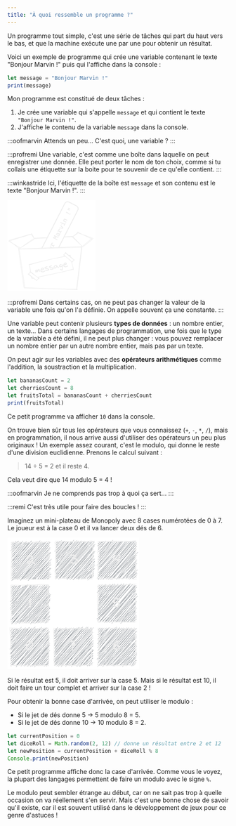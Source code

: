 ```yaml
---
title: "À quoi ressemble un programme ?"
---
```


Un programme tout simple, c'est une série de tâches qui part du haut vers le bas, et que la machine exécute une par une pour obtenir un résultat.

Voici un exemple de programme qui crée une variable contenant le texte "Bonjour Marvin !" puis qui l'affiche dans la console :

```ts
let message = "Bonjour Marvin !"
print(message)
```

Mon programme est constitué de deux tâches :

1. Je crée une variable qui s'appelle `message` et qui contient le texte `"Bonjour Marvin !"`.
2. J'affiche le contenu de la variable `message` dans la console.

:::oofmarvin
Attends un peu... C'est quoi, une variable ?
:::

:::profremi
Une variable, c'est comme une boîte dans laquelle on peut enregistrer une donnée. Elle peut porter le nom de ton choix, comme si tu collais une étiquette sur la boite pour te souvenir de ce qu'elle contient.
:::

:::winkastride
Ici, l'étiquette de la boîte est `message` et son contenu est le texte "Bonjour Marvin !".
:::

![Dessin d'un boîte avec une étiquette "message"](./variable.png)

:::profremi
Dans certains cas, on ne peut pas changer la valeur de la variable une fois qu'on l'a définie. On appelle souvent ça une constante.
:::

Une variable peut contenir plusieurs **types de données** : un nombre entier, un texte... Dans certains langages de programmation, une fois que le type de la variable a été défini, il ne peut plus changer : vous pouvez remplacer un nombre entier par un autre nombre entier, mais pas par un texte.

On peut agir sur les variables avec des **opérateurs arithmétiques** comme l'addition, la soustraction et la multiplication.

```ts
let bananasCount = 2
let cherriesCount = 8
let fruitsTotal = bananasCount + cherriesCount
print(fruitsTotal)
```

Ce petit programme va afficher `10` dans la console.

On trouve bien sûr tous les opérateurs que vous connaissez (`+`, `-`, `*`, `/`), mais en programmation, il nous arrive aussi d'utiliser des opérateurs un peu plus originaux ! Un exemple assez courant, c'est le modulo, qui donne le reste d'une division euclidienne. Prenons le calcul suivant :

> 14 ÷ 5 = 2 et il reste 4.

Cela veut dire que 14 modulo 5 = 4 !

:::oofmarvin
Je ne comprends pas trop à quoi ça sert...
:::

:::remi
C'est très utile pour faire des boucles !
:::

Imaginez un mini-plateau de Monopoly avec 8 cases numérotées de 0 à 7. Le joueur est à la case 0 et il va lancer deux dés de 6.

![Plateau de Monopoly](./monopoly.png)

Si le résultat est 5, il doit arriver sur la case 5. Mais si le résultat est 10, il doit faire un tour complet et arriver sur la case 2 !

Pour obtenir la bonne case d'arrivée, on peut utiliser le modulo :

- Si le jet de dés donne 5 → 5 modulo 8 = 5.
- Si le jet de dés donne 10 → 10 modulo 8 = 2.

```ts
let currentPosition = 0
let diceRoll = Math.random(2, 12) // donne un résultat entre 2 et 12
let newPosition = currentPosition + diceRoll % 8
Console.print(newPosition)
```

Ce petit programme affiche donc la case d'arrivée. Comme vous le voyez, la plupart des langages permettent de faire un modulo avec le signe `%`.

Le modulo peut sembler étrange au début, car on ne sait pas trop à quelle occasion on va réellement s'en servir. Mais c'est une bonne chose de savoir qu'il existe, car il est souvent utilisé dans le développement de jeux pour ce genre d'astuces !
